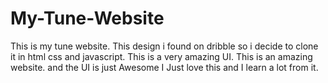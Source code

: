 # My-Tune-Website
This is my tune website. This design i found on dribble so i decide to clone it in html css and javascript. This is a very amazing UI. This is an amazing website. and the UI is just Awesome
I Just love this and I learn a lot from it.
